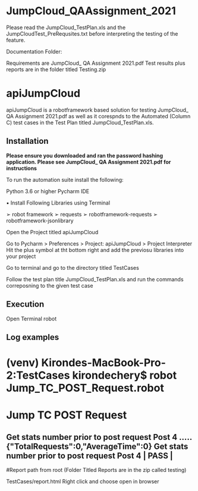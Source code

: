 # JumpCloud_QAAssignment_2021
Please read the JumpCloud_TestPlan.xls and the JumpCloudTest_PreRequsites.txt before interpreting the testing of the feature.

Documentation Folder:

Requirements are JumpCloud_ QA Assignment 2021.pdf
Test results plus reports are in the folder titled Testing.zip



# apiJumpCloud

apiJumpCloud is a robotframework based solution for testing JumpCloud_ QA Assignment 2021.pdf as well as it corespnds to the Automated (Column C) test cases in the Test Plan titled JumpCloud_TestPlan.xls.  

## Installation

**Please ensure you downloaded and ran the password hashing application. Please see JumpCloud_ QA Assignment 2021.pdf for instructions**

To run the automation suite install the following:

Python 3.6 or higher
Pycharm IDE

▪ Install Following Libraries using Terminal

➢ robot framework
➢ requests
➢ robotframework-requests
➢ robotframework-jsonlibrary

Open the Project titled apiJumpCloud

Go to Pycharm > Preferences > Project: apiJumpCloud > Project Interpreter
Hit the plus symbol at tht bottom right and add the previosu libraries into your project

Go to terminal and go to the directory titled TestCases

Follow the test plan title JumpCloud_TestPlan.xls and run the commands correposning to the given test case

## Execution

Open Terminal
robot <FileNmae>

## Log examples

(venv) Kirondes-MacBook-Pro-2:TestCases kirondechery$ robot Jump_TC_POST_Request.robot
==============================================================================
Jump TC POST Request                                                          
==============================================================================
Get stats number prior to post request Post 4                         .....{"TotalRequests":0,"AverageTime":0}
Get stats number prior to post request Post 4                         | PASS |
-----------------------------------------------------------------------------

#Report path from root (Folder Titled Reports are in the zip called testing)

TestCases/report.html
Right click and choose open in browser
